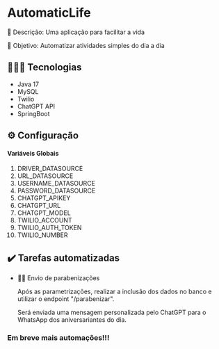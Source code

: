 # AutomaticLife
📜 Descrição: Uma aplicação para facilitar a vida

🎯 Objetivo: Automatizar atividades simples do dia a dia

## 🧑🏾‍💻 Tecnologias
 - Java 17
 - MySQL
 - Twilio
 - ChatGPT API
 - SpringBoot

## ⚙️ Configuração

#### Variáveis Globais
  1. DRIVER_DATASOURCE
  2. URL_DATASOURCE
  3. USERNAME_DATASOURCE
  4. PASSWORD_DATASOURCE
  5. CHATGPT_APIKEY
  6. CHATGPT_URL
  7. CHATGPT_MODEL
  8. TWILIO_ACCOUNT
  9. TWILIO_AUTH_TOKEN
  10. TWILIO_NUMBER
  
 ## ✔️ Tarefas automatizadas

 - 👏🏾 Envio de parabenizações 
   
   Após as parametrizações, realizar a inclusão dos dados no banco e utilizar o endpoint "/parabenizar".
   
   Será enviada uma mensagem personalizada pelo ChatGPT para o WhatsApp dos aniversariantes do dia.


### Em breve mais automações!!!
  
